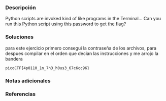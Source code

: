### Descripción 
Python scripts are invoked kind of like programs in the Terminal... Can you run [this Python script](https://mercury.picoctf.net/static/b351a89e0bc6745b00716849105f87c6/ende.py) using [this password](https://mercury.picoctf.net/static/b351a89e0bc6745b00716849105f87c6/pw.txt) to get [the flag](https://mercury.picoctf.net/static/b351a89e0bc6745b00716849105f87c6/flag.txt.en)?

### Soluciones
para este ejercicio primero consegui la contraseña de los archivos, para despues compilar en el orden que decian las instrucciones y me arrojo la bandera

```
picoCTF{4p0110_1n_7h3_h0us3_67c6cc96}
```
### Notas adicionales 


### Referencias 
